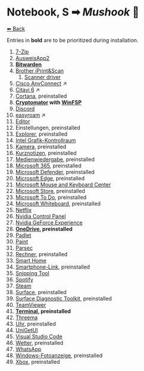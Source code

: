 # Notebook, S ➡ _Mushook_ 🍄

[⬅ Back](./README.md)

Entries in **bold** are to be prioritized during installation.

1. [7-Zip](./app-list.md#7-zip)
2. [AusweisApp2](./app-list.md#ausweisapp2)
2. **[Bitwarden](./app-list.md#bitwarden)**
2. [Brother iPrint&Scan](./app-list.md#brother-iprintscan)
	1. [Scanner driver](https://support.brother.com/g/b/branch/downloadend.aspx?c=de&lang=de&prod=ads1300_us_eu_as&os=10068&dlid=dlf106262_000&flang=17&type3=11)
2. [Cisco AnyConnect](https://www.hs-bremen.de/studieren/im-studium/zugaenge-und-portale/vpn-verbindung-einrichten/) ↗
2. [Citavi 6](https://www.citavi.com/de/download) ↗
2. [Cortana](./app-list.md#cortana), preinstalled
2. **[Cryptomator](./app-list.md#cryptomator) with [WinFSP](./app-list.md#winfsp)**
2. [Discord](./app-list.md#discord)
2. [easyroam](https://www.hs-bremen.de/studieren/im-studium/zugaenge-und-portale/) ↗
2. [Editor](./app-list.md#windows-notepad)
2. Einstellungen, preinstalled
2. [Explorer](./app-list.md#windows-file-explorer), preinstalled
2. [Intel Grafik-Kontrollraum](./app-list.md#intel-graphics-command-center)
2. [Kamera](./app-list.md#windows-camera), preinstalled
2. [Kurznotizen](./app-list.md#microsoft-sticky-notes), preinstalled
2. [Medienwiedergabe](./app-list.md#windows-media-player), preinstalled
2. [Microsoft 365](./app-list.md#microsoft-365), preinstalled
2. [Microsoft Defender](./app-list.md#microsoft-defender), preinstalled
2. [Microsoft Edge](./app-list.md#microsoft-edge), preinstalled
2. [Microsoft Mouse and Keyboard Center](./app-list.md#microsoft-mouse-and-keyboard-center)
2. [Microsoft Store](./app-list.md#microsoft-store), preinstalled
2. [Microsoft To Do](./app-list.md#microsoft-to-do), preinstalled
2. [Microsoft Whiteboard](./app-list.md#microsoft-whiteboard), preinstalled
2. [Netflix](./app-list.md#netflix)
2. [Nvidia Control Panel](./app-list.md#nvidia-control-panel)
2. [Nvidia GeForce Experience](./app-list.md#nvidia-geforce-experience)
2. **[OneDrive](./app-list.md#onedrive), preinstalled**
2. [Padlet](./app-list.md#padlet)
2. [Paint](./app-list.md#microsoft-paint)
2. [Parsec](./app-list.md#parsec)
2. [Rechner](./app-list.md#windows-calculator), preinstalled
2. [Smart Home](./app-list.md#ianstorm-my-smart-home)
2. [Smartphone-Link](./app-list.md#phone-link), preinstalled
2. [Snipping Tool](./app-list.md#windows-snipping-tool)
2. [Spotify](./app-list.md#spotify)
2. [Steam](./app-list.md#steam)
2. [Surface](./app-list.md#surface), preinstalled
2. [Surface Diagnostic Toolkit](./app-list.md#surface-diagnostic-toolkit), preinstalled
2. [TeamViewer](./app-list.md#teamviewer)
2. **[Terminal](./app-list.md#terminal), preinstalled**
2. [Threema](./app-list.md#threema)
2. [Uhr](./app-list.md#windows-clock), preinstalled
2. [UniGetUI](./app-list.md#unigetui)
2. [Visual Studio Code](./app-list.md#visual-studio-code)
2. [Wetter](./app-list.md#msn-weather), preinstalled
2. [WhatsApp](./app-list.md#whatsapp)
2. [Windows-Fotoanzeige](./app-list.md#microsoft-photos), preinstalled
2. [Xbox](./app-list.md#xbox-app), preinstalled
